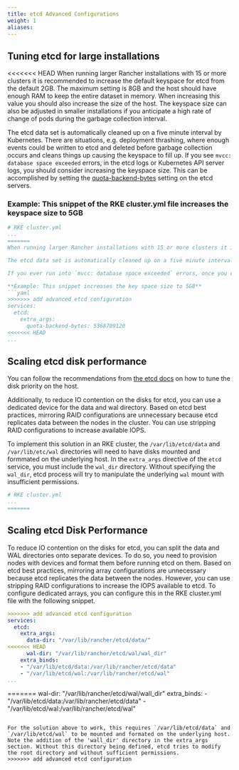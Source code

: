 ```yaml
---
title: etcd Advanced Configurations
weight: 1
aliases:
---
```


## Tuning etcd for large installations ##

<<<<<<< HEAD
When running larger Rancher installations with 15 or more clusters it is recommended to increase the default keyspace for etcd from the default 2GB. The maximum setting is 8GB and the host should have enough RAM to keep the entire dataset in memory. When increasing this value you should also increase the size of the host. The keyspace size can also be adjusted in smaller installations if you anticipate a high rate of change of pods during the garbage collection interval.

The etcd data set is automatically cleaned up on a five minute interval by Kubernetes. There are situations, e.g. deployment thrashing, where enough events could be written to etcd and deleted before garbage collection occurs and cleans things up causing the keyspace to fill up. If you see `mvcc: database space exceeded` errors, in the etcd logs or Kubernetes API server logs, you should consider increasing the keyspace size. This can be accomplished by setting the [quota-backend-bytes](https://etcd.io/docs/v3.3.12/op-guide/maintenance/#space-quota) setting on the etcd servers.

### Example: This snippet of the RKE cluster.yml file increases the keyspace size to 5GB ###

```yaml
# RKE cluster.yml
...
=======
When running larger Rancher installations with 15 or more clusters it is recommended to increase the default key space from the default 2GB. The maximum setting is 8GB and the host should have enough RAM to keep the entire dataset in memory. When increasing this value you should also increase the size of the host. This value can also be adjusted in smaller installations if you have a large number of deployments across clusters every 5 minutes. If you run into 

The etcd data set is automatically cleaned up on a five minute interval by Kubernetes. In situations where a lot of events, like deployment thrashing, enough events could be written to etcd and deleted before garbage collection occurs and cleans things up. The risk of this happening can be minimized by increasing the quota-backend-bytes.

If you ever run into `mvcc: database space exceeded` errors, once you compact, defrag and disarm to recover you should consider increasing the keyspace to mitigate this issue.

**Example: This snippet increases the key space size to 5GB**
```yaml
>>>>>>> add advanced etcd configuration
services:
  etcd:
    extra_args:
      quota-backend-bytes: 5368709120
<<<<<<< HEAD
...
```

## Scaling etcd disk performance ##

You can follow the recommendations from [the etcd docs](https://etcd.io/docs/v3.3.12/tuning/#disk) on how to tune the disk priority on the host.

Additionally, to reduce IO contention on the disks for etcd, you can use a dedicated device for the data and wal directory. Based on etcd best practices, mirroring RAID configurations are unnecessary because etcd replicates data between the nodes in the cluster. You can use stripping RAID configurations to increase available IOPS.

To implement this solution in an RKE cluster, the `/var/lib/etcd/data` and `/var/lib/etc/wal` directories will need to have disks mounted and formmated on the underlying host. In the `extra_args` directive of the `etcd` service, you must include the `wal_dir` directory. Without specifying the `wal_dir`, etcd process will try to manipulate the underlying `wal` mount with insufficient permissions.

```yaml
# RKE cluster.yml
...
=======
```

## Scaling etcd Disk Performance ##

To reduce IO contention on the disks for etcd, you can split the data and WAL directories onto separate devices. To do so, you need to provision nodes with devices and format them before running etcd on them. Based on etcd best practices, mirroring array configurations are unnecessary because etcd replicates the data between the nodes. However, you can use stripping RAID configurations to increase the IOPS available to etcd. To configure dedicated arrays, you can configure this in the RKE cluster.yml file with the following snippet.

```yaml
>>>>>>> add advanced etcd configuration
services:
  etcd:
    extra_args:
      data-dir: "/var/lib/rancher/etcd/data/"
<<<<<<< HEAD
      wal-dir: "/var/lib/rancher/etcd/wal/wal_dir"
    extra_binds:
    - "/var/lib/etcd/data:/var/lib/rancher/etcd/data"
    - "/var/lib/etcd/wal:/var/lib/rancher/etcd/wal"
...
```
=======
      wal-dir: "/var/lib/rancher/etcd/wal/wall_dir"
    extra_binds:
    - "/var/lib/etcd/data:/var/lib/rancher/etcd/data"
    - "/var/lib/etcd/wal:/var/lib/rancher/etcd/wal"
```

For the solution above to work, this requires `/var/lib/etcd/data` and `/var/lib/etcd/wal` to be mounted and formated on the underlying host. Note the addition of the 'wall_dir' directory in the extra_args section. Without this directory being defined, etcd tries to modify the root directory and without sufficient permissions.
>>>>>>> add advanced etcd configuration
